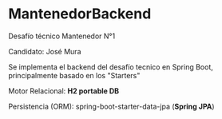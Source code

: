 # MantenedorBackend
Desafío técnico Mantenedor N°1

Candidato: José Mura

Se implementa el backend del desafío tecnico en Spring Boot, principalmente basado en los "Starters"

Motor Relacional:     **H2 portable DB**

Persistencia (ORM):   spring-boot-starter-data-jpa (**Spring JPA**)



